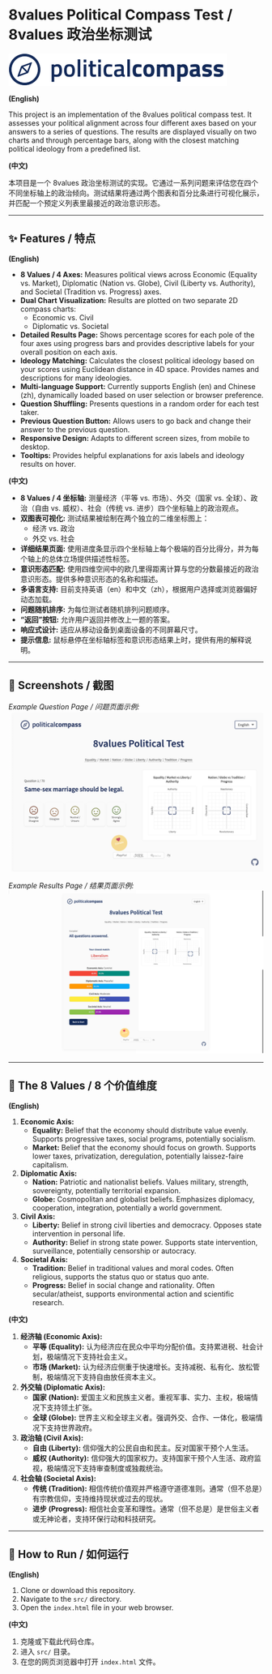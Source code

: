 # 8values Political Compass Test / 8values 政治坐标测试

[![Political Compass Logo](src/images/political-compass-logo.svg)](https://miaohancheng.github.io/political-compass/src/)

**(English)**

This project is an implementation of the 8values political compass test. It assesses your political alignment across four different axes based on your answers to a series of questions. The results are displayed visually on two charts and through percentage bars, along with the closest matching political ideology from a predefined list.

**(中文)**

本项目是一个 8values 政治坐标测试的实现。它通过一系列问题来评估您在四个不同坐标轴上的政治倾向。测试结果将通过两个图表和百分比条进行可视化展示，并匹配一个预定义列表里最接近的政治意识形态。

---

## ✨ Features / 特点

**(English)**

* **8 Values / 4 Axes:** Measures political views across Economic (Equality vs. Market), Diplomatic (Nation vs. Globe), Civil (Liberty vs. Authority), and Societal (Tradition vs. Progress) axes.
* **Dual Chart Visualization:** Results are plotted on two separate 2D compass charts:
    * Economic vs. Civil
    * Diplomatic vs. Societal
* **Detailed Results Page:** Shows percentage scores for each pole of the four axes using progress bars and provides descriptive labels for your overall position on each axis.
* **Ideology Matching:** Calculates the closest political ideology based on your scores using Euclidean distance in 4D space. Provides names and descriptions for many ideologies.
* **Multi-language Support:** Currently supports English (en) and Chinese (zh), dynamically loaded based on user selection or browser preference.
* **Question Shuffling:** Presents questions in a random order for each test taker.
* **Previous Question Button:** Allows users to go back and change their answer to the previous question.
* **Responsive Design:** Adapts to different screen sizes, from mobile to desktop.
* **Tooltips:** Provides helpful explanations for axis labels and ideology results on hover.

**(中文)**

* **8 Values / 4 坐标轴:** 测量经济（平等 vs. 市场）、外交（国家 vs. 全球）、政治（自由 vs. 威权）、社会（传统 vs. 进步）四个坐标轴上的政治观点。
* **双图表可视化:** 测试结果被绘制在两个独立的二维坐标图上：
    * 经济 vs. 政治
    * 外交 vs. 社会
* **详细结果页面:** 使用进度条显示四个坐标轴上每个极端的百分比得分，并为每个轴上的总体立场提供描述性标签。
* **意识形态匹配:** 使用四维空间中的欧几里得距离计算与您的分数最接近的政治意识形态。提供多种意识形态的名称和描述。
* **多语言支持:** 目前支持英语（en）和中文（zh），根据用户选择或浏览器偏好动态加载。
* **问题随机排序:** 为每位测试者随机排列问题顺序。
* **“返回”按钮:** 允许用户返回并修改上一题的答案。
* **响应式设计:** 适应从移动设备到桌面设备的不同屏幕尺寸。
* **提示信息:** 鼠标悬停在坐标轴标签和意识形态结果上时，提供有用的解释说明。

---

## 📸 Screenshots / 截图

*Example Question Page / 问题页面示例:*
![Question Example](src/images/question-sample.png)

*Example Results Page / 结果页面示例:*
![Chart Example](src/images/result-sample.png)

---

## 🧭 The 8 Values / 8 个价值维度

**(English)**

1.  **Economic Axis:**
    * **Equality:** Belief that the economy should distribute value evenly. Supports progressive taxes, social programs, potentially socialism.
    * **Market:** Belief that the economy should focus on growth. Supports lower taxes, privatization, deregulation, potentially laissez-faire capitalism.
2.  **Diplomatic Axis:**
    * **Nation:** Patriotic and nationalist beliefs. Values military, strength, sovereignty, potentially territorial expansion.
    * **Globe:** Cosmopolitan and globalist beliefs. Emphasizes diplomacy, cooperation, integration, potentially a world government.
3.  **Civil Axis:**
    * **Liberty:** Belief in strong civil liberties and democracy. Opposes state intervention in personal life.
    * **Authority:** Belief in strong state power. Supports state intervention, surveillance, potentially censorship or autocracy.
4.  **Societal Axis:**
    * **Tradition:** Belief in traditional values and moral codes. Often religious, supports the status quo or status quo ante.
    * **Progress:** Belief in social change and rationality. Often secular/atheist, supports environmental action and scientific research.

**(中文)**

1.  **经济轴 (Economic Axis):**
    * **平等 (Equality):** 认为经济应在民众中平均分配价值。支持累进税、社会计划，极端情况下支持社会主义。
    * **市场 (Market):** 认为经济应侧重于快速增长。支持减税、私有化、放松管制，极端情况下支持自由放任资本主义。
2.  **外交轴 (Diplomatic Axis):**
    * **国家 (Nation):** 爱国主义和民族主义者。重视军事、实力、主权，极端情况下支持领土扩张。
    * **全球 (Globe):** 世界主义和全球主义者。强调外交、合作、一体化，极端情况下支持世界政府。
3.  **政治轴 (Civil Axis):**
    * **自由 (Liberty):** 信仰强大的公民自由和民主。反对国家干预个人生活。
    * **威权 (Authority):** 信仰强大的国家权力。支持国家干预个人生活、政府监视，极端情况下支持审查制度或独裁统治。
4.  **社会轴 (Societal Axis):**
    * **传统 (Tradition):** 相信传统价值观并严格遵守道德准则。通常（但不总是）有宗教信仰，支持维持现状或过去的现状。
    * **进步 (Progress):** 相信社会变革和理性。通常（但不总是）是世俗主义者或无神论者，支持环保行动和科技研究。

---

## 🚀 How to Run / 如何运行

**(English)**

1.  Clone or download this repository.
2.  Navigate to the `src/` directory.
3.  Open the `index.html` file in your web browser.

**(中文)**

1.  克隆或下载此代码仓库。
2.  进入 `src/` 目录。
3.  在您的网页浏览器中打开 `index.html` 文件。


